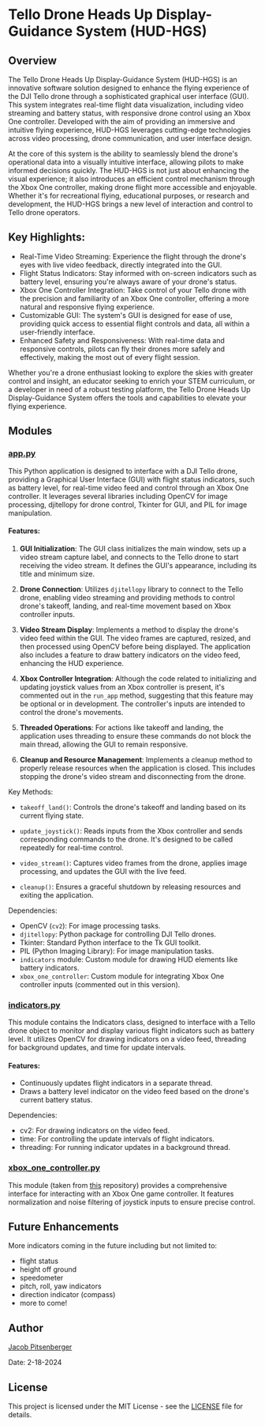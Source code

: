 # Tello Drone Heads Up Display-Guidance System (HUD-HGS)

## Overview

The Tello Drone Heads Up Display-Guidance System (HUD-HGS) is an innovative software solution designed to enhance the 
flying experience of the DJI Tello drone through a sophisticated graphical user interface (GUI). This system integrates 
real-time flight data visualization, including video streaming and battery status, with responsive drone control using 
an Xbox One controller. Developed with the aim of providing an immersive and intuitive flying experience, HUD-HGS 
leverages cutting-edge technologies across video processing, drone communication, and user interface design.

At the core of this system is the ability to seamlessly blend the drone's operational data into a visually intuitive 
interface, allowing pilots to make informed decisions quickly. The HUD-HGS is not just about enhancing the visual 
experience; it also introduces an efficient control mechanism through the Xbox One controller, making drone flight 
more accessible and enjoyable. Whether it's for recreational flying, educational purposes, or research and 
development, the HUD-HGS brings a new level of interaction and control to Tello drone operators.


## Key Highlights:
- Real-Time Video Streaming: Experience the flight through the drone's eyes with live video feedback, 
  directly integrated into the GUI.
- Flight Status Indicators: Stay informed with on-screen indicators such as battery level, ensuring you're always 
  aware of your drone's status.
- Xbox One Controller Integration: Take control of your Tello drone with the precision and familiarity of an Xbox One 
  controller, offering a more natural and responsive flying experience.
- Customizable GUI: The system's GUI is designed for ease of use, providing quick access to essential flight controls 
  and data, all within a user-friendly interface.
- Enhanced Safety and Responsiveness: With real-time data and responsive controls, pilots can fly their drones more 
  safely and effectively, making the most out of every flight session.

Whether you're a drone enthusiast looking to explore the skies with greater control and insight, an educator seeking to enrich your STEM curriculum, or a developer in need of a robust testing platform, the Tello Drone Heads Up Display-Guidance System offers the tools and capabilities to elevate your flying experience.

## Modules

### [app.py](app.py)

This Python application is designed to interface with a DJI Tello drone, providing a Graphical User Interface (GUI)
with flight status indicators, such as battery level, for real-time video feed and control through an 
Xbox One controller. It leverages several libraries including OpenCV for image processing, djitellopy for 
drone control, Tkinter for GUI, and PIL for image manipulation.

#### Features:
1. **GUI Initialization**:
    The GUI class initializes the main window, sets up a video stream capture label, and connects to the Tello drone 
    to start receiving the video stream. It defines the GUI's appearance, including its title and minimum size.

2. **Drone Connection**: 
    Utilizes `djitellopy` library to connect to the Tello drone, enabling video streaming and providing methods 
    to control drone's takeoff, landing, and real-time movement based on Xbox controller inputs.

3. **Video Stream Display**: 
    Implements a method to display the drone's video feed within the GUI. The video frames are captured, resized, 
    and then processed using OpenCV before being displayed. The application also includes a feature to draw battery 
    indicators on the video feed, enhancing the HUD experience.

4. **Xbox Controller Integration**: 
    Although the code related to initializing and updating joystick values from an Xbox controller is present, 
    it's commented out in the `run_app` method, suggesting that this feature may be optional or in development. 
    The controller's inputs are intended to control the drone's movements.

5. **Threaded Operations**: 
    For actions like takeoff and landing, the application uses threading to ensure these commands do not block 
    the main thread, allowing the GUI to remain responsive.

6. **Cleanup and Resource Management**: 
    Implements a cleanup method to properly release resources when the application is closed. 
    This includes stopping the drone's video stream and disconnecting from the drone.

Key Methods:
- `takeoff_land()`: Controls the drone's takeoff and landing based on its current flying state.

- `update_joystick()`: Reads inputs from the Xbox controller and sends corresponding commands to the drone. 
                       It's designed to be called repeatedly for real-time control.
                       
- `video_stream()`: Captures video frames from the drone, applies image processing, and updates the GUI with the live feed.

- `cleanup()`: Ensures a graceful shutdown by releasing resources and exiting the application.

Dependencies:
- OpenCV (`cv2`): For image processing tasks.
- `djitellopy`: Python package for controlling DJI Tello drones.
- Tkinter: Standard Python interface to the Tk GUI toolkit.
- PIL (Python Imaging Library): For image manipulation tasks.
- `indicators` module: Custom module for drawing HUD elements like battery indicators.
- `xbox_one_controller`: Custom module for integrating Xbox One controller inputs (commented out in this version).

### [indicators.py](indicators.py)

This module contains the Indicators class, designed to interface with a Tello drone object to monitor and display
various flight indicators such as battery level. It utilizes OpenCV for drawing indicators on a video feed,
threading for background updates, and time for update intervals.

#### Features:
- Continuously updates flight indicators in a separate thread.
- Draws a battery level indicator on the video feed based on the drone's current battery status.

Dependencies:
- cv2: For drawing indicators on the video feed.
- time: For controlling the update intervals of flight indicators.
- threading: For running indicator updates in a background thread.

### [xbox_one_controller.py](xbox_one_controller.py)
This module (taken from [this](https://github.com/Jacob-Pitsenberger/Tello-Drone-Gamepad-Xbox-One-Control-GUI) repository) provides a comprehensive interface for interacting with an Xbox One game controller. 
It features normalization and noise filtering of joystick inputs to ensure precise control.

## Future Enhancements

More indicators coming in the future including but not limited to:
- flight status
- height off ground
- speedometer
- pitch, roll, yaw indicators
- direction indicator (compass)
- more to come!

## Author
[Jacob Pitsenberger](https://github.com/Jacob-Pitsenberger)

Date: 2-18-2024

## License
This project is licensed under the MIT License - see the [LICENSE](LICENSE.txt) file for details.